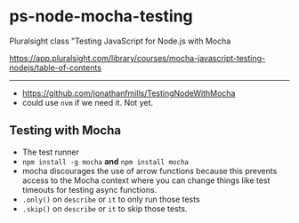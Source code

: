# ps-node-mocha-testing
Pluralsight class "Testing JavaScript for Node.js with Mocha

https://app.pluralsight.com/library/courses/mocha-javascript-testing-nodejs/table-of-contents

----

* https://github.com/jonathanfmills/TestingNodeWithMocha
* could use `nvm` if we need it.  Not yet.

## Testing with Mocha
* The test runner
* `npm install -g mocha` **and** `npm install mocha`
* mocha discourages the use of arrow functions because this prevents access to the Mocha context where you can change things like test timeouts for testing async functions.
* `.only()` on `describe` or `it` to only run those tests
* `.skip()` on `describe` or `it` to skip those tests.